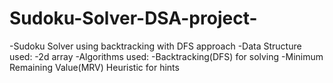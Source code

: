 # Sudoku-Solver-DSA-project-
  -Sudoku Solver using backtracking with DFS approach
  -Data Structure used:
    -2d array
  -Algorithms used:
    -Backtracking(DFS) for solving
    -Minimum Remaining Value(MRV) Heuristic for hints
